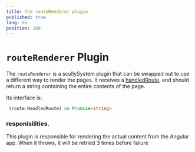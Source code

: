 ```yaml
---
title: the routeRenderer plugin
published: true
lang: en
position: 100
---
```


# `routeRenderer` Plugin

The `routeRenderer` is a scullySystem plugin that can be swapped out to use a different way to render the pages.
It receives a [handledRoute](/docs/concepts/handled-routes.md), and should return a string containing the entire contents of the page.

Its interface is:

```ts
 (route:HandledRoute) => Promise<string>
```

### responisilities.

This plugin is responsible for rendering the actual content from the Angular app. When it throws, it will be retried 3 times before failure
